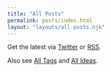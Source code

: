 ```yaml
---
title: "All Posts"
permalink: posts/index.html
layout: "layouts/all-posts.njk"
---
```


Get the latest via [Twitter](http://twitter.com/askwaleedkhan) or [RSS](https://www.waleed.de/feed.xml).

Also see [All Tags](/tags/) and [All Ideas](/ideas).